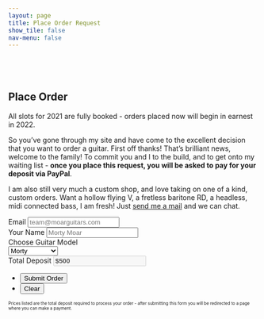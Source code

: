 ```yaml
---
layout: page
title: Place Order Request
show_tile: false
nav-menu: false
---
```


<!-- Main -->
<div id="main" class="alt">

<!-- Intro -->
<section>
	<div class="inner">
		<section style="margin-top: 6em" >
			<h2>Place Order</h2>
			<!-- Success! -->
			<div id="showme" style="display:none;" class="box order-success">
				<div class="loader" id="loader"></div>
				<div id="order-success-message" class="order-success-message">
					<h3>Order Placed - Deposit Required</h3>
					<p>Your order request has been placed and I will be in touch soon about the details of your build.</p>
					<p>A deposit is required before your name can be added to our waitlist.</p>
					<ul class="actions">
						<li><input type="button" value="Pay Deposit Now" class="special" onclick="window.location.assign('/checkout/' + guitarmodel.value,'newtab')"/></li>
					</ul>
				</div>
			</div>
			<p>All slots for 2021 are fully booked - orders placed now will begin in earnest in 2022. </p>
			<p>So you’ve gone through my site and have come to the excellent decision that you want to order a guitar. First off thanks! That’s brilliant news, welcome to the family! To commit you and I to the build, and to get onto my waiting list - <strong>once you place this request, you will be asked to pay for your deposit via PayPal</strong>.</p> 
			<p>I am also still very much a custom shop, and love taking on one of a kind, custom orders. Want a hollow flying V, a fretless baritone RD, a headless, midi connected bass, I am fresh! Just <a href="{{ 'contact' | relative_url }}">send me a mail</a> and we can chat.</p>
			<!-- Form -->
			<form id="order-request" method="post" action="https://formspree.io/xdowqbno">
				<div class="field">
					<label for="customer">Email</label>
					<input type="email" id="email" placeholder="team@moarguitars.com" name="email" required/>
				</div>
				<div class="field">
					<label for="name">Your Name</label>
					<input type="text" id="yourname" placeholder="Morty Moar" name="customer" required/>
				</div>
				<div class="field half first">
					<label for="guitarmodel">Choose Guitar Model</label>
					<div class="select-wrapper">
						<select name="deposit" id="guitarmodel" onchange="updateTotals()" required>
							<option name="morty" value="500" selected="selected">Morty</option>
							<option name="morty-hollow" value="600">Hollow Morty</option>
							<option name="offset" value="700">Moar Offset</option>
							<option name="bass" value="700">Bass</option>
							<option name="solid-bass" value="800">Hollow Bass</option>
							<option name="wayfair" value="1000">Wayfair</option>
						</select>
					</div>
				</div>
				<div class="field half">
					<label for="customer">Total Deposit</label>
					<input style="font-weight: 700;" type="text" value="$500" id="payment-total" name="total-price" disabled>
					<!-- Next Page -->
					<input type="hidden" name="_next" id="next" value="{{ site.baseurl }}/order-placed?deposit=500" />
				</div>
				<ul class="actions">
					<li><input id="submit" type="submit" value="Submit Order" class="special"/></li>
					<li><input id="reset" type="reset" value="Clear" /></li>
				</ul>
				<p style="font-size:0.6em">Prices listed are the total deposit required to process your order - after submitting this form you will be redirected to a page where you can make a payment.</p>	
			</form>	
		</section>
	</div>
</section>

<!-- Form Script -->
<script>
function updateTotals() {
    // Checkboxes
    var inputs = document.getElementById('order-request').getElementsByTagName('input');

    // Selected Options
    var guitar = document.getElementById("guitarmodel");
	var guitarcost = parseInt(guitar.options[guitar.selectedIndex].getAttribute('value'));

	// Totals for text
    document.getElementById('payment-total').value = '$' + guitarcost;
    document.getElementById('next').value = '{{ site.baseurl }}/order-placed?deposit=' + guitarcost;
    
}

var section = document.getElementById('order-request');
var inputs = section.getElementsByTagName('input');
for (var i = 0, num = inputs.length; i < num; i++) {
    inputs[i].addEventListener('change', updateTotals);
}


</script>


